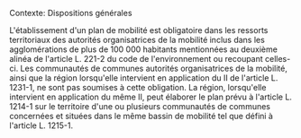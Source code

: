 Contexte: Dispositions générales

L'établissement d'un plan de mobilité est obligatoire dans les ressorts territoriaux des autorités organisatrices de la mobilité inclus dans les agglomérations de plus de 100 000 habitants mentionnées au deuxième alinéa de l'article L. 221-2 du code de l'environnement ou recoupant celles-ci. Les communautés de communes autorités organisatrices de la mobilité, ainsi que la région lorsqu'elle intervient en application du II de l'article L. 1231-1, ne sont pas soumises à cette obligation. La région, lorsqu'elle intervient en application du même II, peut élaborer le plan prévu à l'article L. 1214-1 sur le territoire d'une ou plusieurs communautés de communes concernées et situées dans le même bassin de mobilité tel que défini à l'article L. 1215-1.